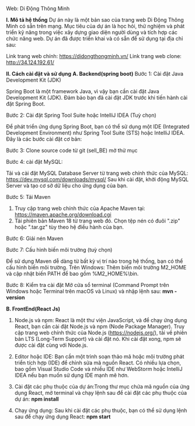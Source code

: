 Web: Di Động Thông Minh

**I. Mô tả hệ thống**
Dự án này là một bản sao của trang web Di Động Thông Minh có sẵn trên mạng. 
Mục tiêu của dự án là học hỏi, thử nghiệm và phát triển kỹ năng trong việc xây dựng giao diện người dùng
và tích hợp các chức năng web. Dự án đã được triển khai và có sẵn để sử dụng tại địa chỉ sau:

Link trang web chính: https://didongthongminh.vn/
Link trang web clone: http://34.124.192.61/

**II. Cách cài đặt và sử dụng**
**A. Backend(spring boot)**
Bước 1: Cài đặt Java Development Kit (JDK)

Spring Boot là một framework Java, vì vậy bạn cần cài đặt Java Development Kit (JDK). Đảm bảo bạn đã cài đặt JDK trước khi tiến hành cài đặt Spring Boot.

Bước 2: Cài đặt Spring Tool Suite hoặc IntelliJ IDEA (Tuỳ chọn)

Để phát triển ứng dụng Spring Boot, bạn có thể sử dụng một IDE (Integrated Development Environment) 
như Spring Tool Suite (STS) hoặc IntelliJ IDEA. Đây là các bước cài đặt cơ bản:

Bước 3: Clone source code từ git (sell_BE) mở thử mục

Bước 4: cài đặt MySQL:

Tải và cài đặt MySQL Database Server từ trang web chính thức của MySQL: https://dev.mysql.com/downloads/mysql/
Sau khi cài đặt, khởi động MySQL Server và tạo cơ sở dữ liệu cho ứng dụng của bạn.

Bước 5: Tải Maven
1. Truy cập trang web chính thức của Apache Maven tại: https://maven.apache.org/download.cgi
2. Tải phiên bản Maven 18 từ trang web đó. Chọn tệp nén có đuôi ".zip" hoặc ".tar.gz" tùy theo hệ điều hành của bạn.

Bước 6: Giải nén Maven

Bước 7: Cấu hình biến môi trường (tuỳ chọn)

Để sử dụng Maven dễ dàng từ bất kỳ vị trí nào trong hệ thống, bạn có thể cấu hình biến môi trường.
Trên Windows: Thêm biến môi trường M2_HOME và cập nhật biến PATH để bao gồm %M2_HOME%\bin.

Bước 8:  Kiểm tra cài đặt
Mở cửa sổ terminal (Command Prompt trên Windows hoặc Terminal trên macOS và Linux) và nhập lệnh sau: **mvn -version**

**B. FrontEnd(React Js)**
1. Node.js và npm: React là một thư viện JavaScript, và để chạy ứng dụng React, bạn cần cài đặt Node.js và npm (Node Package Manager).
Truy cập trang web chính thức của Node.js (https://nodejs.org/), tải về phiên bản LTS (Long-Term Support)
và cài đặt nó. Khi cài đặt xong, npm sẽ được cài đặt cùng với Node.js.

2. Editor hoặc IDE: Bạn cần một trình soạn thảo mã hoặc môi trường phát triển tích hợp (IDE) để chỉnh sửa mã nguồn React.
Có nhiều lựa chọn, bao gồm Visual Studio Code và nhiều IDE như WebStorm hoặc IntelliJ IDEA nếu bạn muốn sử dụng IDE mạnh mẽ hơn.

3. Cài đặt các phụ thuộc của dự án:Trong thư mục chứa mã nguồn của ứng dụng React, mở terminal và chạy lệnh sau để cài đặt các phụ thuộc của dự án: **npm install**
  
5. Chạy ứng dụng:  Sau khi cài đặt các phụ thuộc, bạn có thể sử dụng lệnh sau để chạy ứng dụng React: **npm start**





